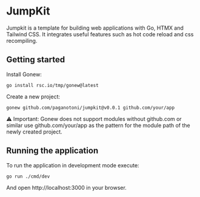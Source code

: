 # JumpKit

Jumpkit is a template for building web applications with Go, HTMX and Tailwind CSS. It integrates useful features such as hot code reload and css recompiling.

## Getting started

Install Gonew:

```
go install rsc.io/tmp/gonew@latest 
```

Create a new project:

```
gonew github.com/paganotoni/jumpkit@v0.0.1 github.com/your/app 
```

⚠️ Important: Gonew does not support modules without github.com or similar use github.com/your/app as the pattern for the module path of the newly created project.

## Running the application

To run the application in development mode execute:

```
go run ./cmd/dev
```

And open http://localhost:3000 in your browser.

